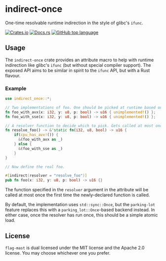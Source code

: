 # indirect-once

One-time resolvable runtime indirection in the style of glibc's `ifunc`.

[![Crates.io](https://img.shields.io/crates/v/indirect-once)](https://crates.io/crates/indirect-once)
[![Docs.rs](https://docs.rs/indirect-once/badge.svg)](https://docs.rs/indirect-once)
[![GitHub top language](https://img.shields.io/github/languages/top/toshokan/indirect-once)](https://github.com/toshokan/indirect-once)


## Usage
The `indirect-once` crate provides an attribute macro to help with runtime indirection like glibc's `ifunc` (but without special compiler support).
The exposed API aims to be similar in spirit to the `ifunc` API, but with a Rust flavour. 

### Example
```rust
use indirect_once::*;

// Two implementations of foo. One should be picked at runtime based on hardware features.
fn foo_with_avx(x: i32, y: u8, p: bool) -> u16 { unimplemented!() };
fn foo_with_sse(x: i32, y: u8, p: bool) -> u16 { unimplemented!() };

// A resolver function to decide which to pick. Gets called at most once, the first time foo is called.
fn resolve_foo() -> &'static fn(i32, u8, bool) -> u16 {
	if(cpu_has_avx!()) {
	  &(foo_with_avx as _)
	} else {
	  &(foo_with_sse as _)
	}
}

// Now define the real foo.

#[indirect(resolver = "resolve_foo")]
pub fn foo(x: i32, y: u8, p: bool) -> u16 {}
```

The function specified in the `resolver` argument in the attribute will be called at most once the first time the newly-declared function is called.

By default, the implementation uses `std::sync::Once`, but the `parking-lot` feature replaces this with a `parking_lot::Once`-based backend instead.
In either case, once the resolver has run once, this should be a simple atomic load.

## License
`flag-mast` is dual licensed under the MIT license and the Apache 2.0 license. You may choose whichever one you prefer.
